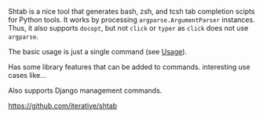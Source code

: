 
Shtab is a nice tool that generates bash, zsh, and tcsh tab completion scipts for Python tools. It works by processing  `argparse.ArgumentParser` instances. Thus, it also supports `docopt`, but not `click` or `typer` as `click` does not use `argparse`.

The basic usage is just a single command (see [Usage](https://docs.iterative.ai/shtab/use/#__tabbed_2_2)).

Has some library features that can be added to commands.  interesting use cases like...

Also supports Django management commands.

https://github.com/iterative/shtab